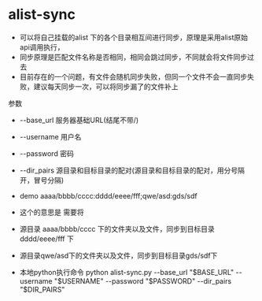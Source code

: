 # alist-sync
* 可以将自己挂载的alist 下的各个目录相互间进行同步，原理是采用alist原始api调用执行，
* 同步原理是匹配文件名称是否相同，相同会跳过同步，不同就会将文件同步过去
* 目前存在的一个问题，有文件会随机同步失败，但同一个文件不会一直同步失败，建议每天同步一次，可以将同步漏了的文件补上


参数
* --base_url  服务器基础URL(结尾不带/)
* --username 用户名
* --password  密码
* --dir_pairs  源目录和目标目录的配对(源目录和目标目录的配对，用分号隔开，冒号分隔)
* demo  aaaa/bbbb/cccc:dddd/eeee/fff;qwe/asd:gds/sdf
* 这个的意思是 需要将
* 源目录 aaaa/bbbb/cccc 下的文件夹以及文件，同步到目标目录dddd/eeee/fff 下
* 源目录qwe/asd下的文件夹以及文件，同步到目标目录gds/sdf下

* 本地python执行命令           python alist-sync.py --base_url "$BASE_URL" --username "$USERNAME" --password "$PASSWORD" --dir_pairs "$DIR_PAIRS"
